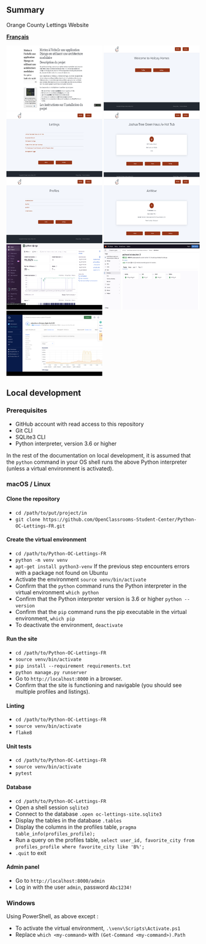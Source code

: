 ## Summary

Orange County Lettings Website

[**Français**](README-fr.md)
<p>
  <img src="pictures/oclettings-doc.png" width="250" height="170" />
  <img src="pictures/oclettings-website-home.png" width="250" height="170"/>
  <img src="pictures/oclettings-website-lettings.png" width="250" height="170"/>
  <img src="pictures/oclettings-website-letting.png" width="250" height="170"/>
  <img src="pictures/oclettings-website-profiles.png" width="250" height="170"/>
  <img src="pictures/oclettings-website-profile.png" width="250" height="170"/>
  <img src="pictures/oclettings-sentry-logging.png" width="250" height="170"/>
  <img src="pictures/oclettings-gitlab-cicd-pipeline.png" width="250" height="170"/>
  <img src="pictures/oclettings-digital-ocean-deployment.png" width="250" height="170"/>
</p>


## Local development

### Prerequisites

- GitHub account with read access to this repository
- Git CLI
- SQLite3 CLI
- Python interpreter, version 3.6 or higher

In the rest of the documentation on local development, it is assumed that the `python` command
in your OS shell runs the above Python interpreter (unless a virtual environment is activated).

### macOS / Linux

#### Clone the repository

- `cd /path/to/put/project/in`
- `git clone https://github.com/OpenClassrooms-Student-Center/Python-OC-Lettings-FR.git`

#### Create the virtual environment

- `cd /path/to/Python-OC-Lettings-FR`
- `python -m venv venv`
- `apt-get install python3-venv` If the previous step encounters errors with a package not found
  on Ubuntu
- Activate the environment `source venv/bin/activate`
- Confirm that the `python` command runs the Python interpreter in the virtual environment
  `which python`
- Confirm that the Python interpreter version is 3.6 or higher `python --version`
- Confirm that the `pip` command runs the pip executable in the virtual environment, `which pip`
- To deactivate the environment, `deactivate`

#### Run the site

- `cd /path/to/Python-OC-Lettings-FR`
- `source venv/bin/activate`
- `pip install --requirement requirements.txt`
- `python manage.py runserver`
- Go to `http://localhost:8000` in a browser.
- Confirm that the site is functioning and navigable (you should see multiple profiles and
  listings).

#### Linting

- `cd /path/to/Python-OC-Lettings-FR`
- `source venv/bin/activate`
- `flake8`

#### Unit tests

- `cd /path/to/Python-OC-Lettings-FR`
- `source venv/bin/activate`
- `pytest`

#### Database

- `cd /path/to/Python-OC-Lettings-FR`
- Open a shell session `sqlite3`
- Connect to the database `.open oc-lettings-site.sqlite3`
- Display the tables in the database `.tables`
- Display the columns in the profiles table, `pragma table_info(profiles_profile);`
- Run a query on the profiles table, `select user_id, favorite_city from
  profiles_profile where favorite_city like 'B%';`
- `.quit` to exit

#### Admin panel

- Go to `http://localhost:8000/admin`
- Log in with the user `admin`, password `Abc1234!`

### Windows

Using PowerShell, as above except :

- To activate the virtual environment, `.\venv\Scripts\Activate.ps1` 
- Replace `which <my-command>` with `(Get-Command <my-command>).Path`
